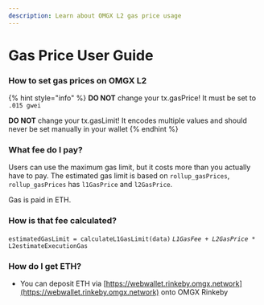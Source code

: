 ```yaml
---
description: Learn about OMGX L2 gas price usage
---
```


# Gas Price User Guide

### How to set gas prices on OMGX L2

{% hint style="info" %}
**DO NOT** change your tx.gasPrice! It must be set to `.015 gwei`

**DO NOT** change your tx.gasLimit! It encodes multiple values and should never be set manually in your wallet
{% endhint %}

### What fee do I pay?

Users can use the maximum gas limit, but it costs more than you actually have to pay. The estimated gas limit is based on `rollup_gasPrices`, `rollup_gasPrices` has `l1GasPrice` and `l2GasPrice`.

Gas is paid in ETH.

### How is that fee calculated?

`estimatedGasLimit = calculateL1GasLimit(data)`  _`L1GasFee + L2GasPrice *`_ `L2estimateExecutionGas`

### How do I get ETH?

* You can deposit ETH via [https://webwallet.rinkeby.omgx.network](https://webwallet.rinkeby.omgx.network) onto OMGX Rinkeby

